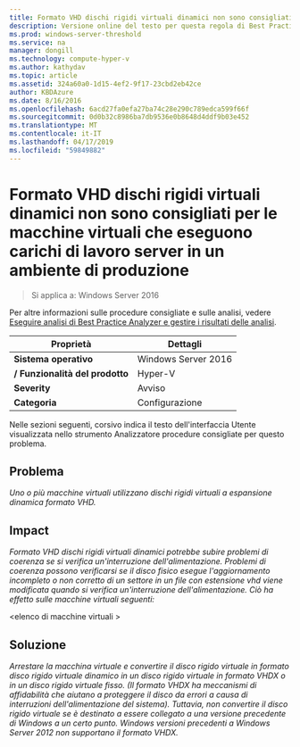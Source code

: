 ```yaml
---
title: Formato VHD dischi rigidi virtuali dinamici non sono consigliati per le macchine virtuali che eseguono carichi di lavoro server in un ambiente di produzione
description: Versione online del testo per questa regola di Best Practices Analyzer.
ms.prod: windows-server-threshold
ms.service: na
manager: dongill
ms.technology: compute-hyper-v
ms.author: kathydav
ms.topic: article
ms.assetid: 324a60a0-1d15-4ef2-9f17-23cbd2eb42ce
author: KBDAzure
ms.date: 8/16/2016
ms.openlocfilehash: 6acd27fa0efa27ba74c28e290c789edca599f66f
ms.sourcegitcommit: 0d0b32c8986ba7db9536e0b8648d4ddf9b03e452
ms.translationtype: MT
ms.contentlocale: it-IT
ms.lasthandoff: 04/17/2019
ms.locfileid: "59849882"
---
```

# <a name="vhd-format-dynamic-virtual-hard-disks-are-not-recommended-for-virtual-machines-that-run-server-workloads-in-a-production-environment"></a>Formato VHD dischi rigidi virtuali dinamici non sono consigliati per le macchine virtuali che eseguono carichi di lavoro server in un ambiente di produzione

>Si applica a: Windows Server 2016

Per altre informazioni sulle procedure consigliate e sulle analisi, vedere [Eseguire analisi di Best Practice Analyzer e gestire i risultati delle analisi](https://go.microsoft.com/fwlink/p/?LinkID=223177).  
  
|Proprietà|Dettagli|  
|-|-|  
|**Sistema operativo**|Windows Server 2016|  
|**/ Funzionalità del prodotto**|Hyper-V|  
|**Severity**|Avviso|  
|**Categoria**|Configurazione|  
  
Nelle sezioni seguenti, corsivo indica il testo dell'interfaccia Utente visualizzata nello strumento Analizzatore procedure consigliate per questo problema.
  
## <a name="issue"></a>**Problema**  
*Uno o più macchine virtuali utilizzano dischi rigidi virtuali a espansione dinamica formato VHD.*  
  
## <a name="impact"></a>**Impact**  
*Formato VHD dischi rigidi virtuali dinamici potrebbe subire problemi di coerenza se si verifica un'interruzione dell'alimentazione. Problemi di coerenza possono verificarsi se il disco fisico esegue l'aggiornamento incompleto o non corretto di un settore in un file con estensione vhd viene modificata quando si verifica un'interruzione dell'alimentazione. Ciò ha effetto sulle macchine virtuali seguenti:*  
  
\<elenco di macchine virtuali >  
  
## <a name="resolution"></a>**Soluzione**  
*Arrestare la macchina virtuale e convertire il disco rigido virtuale in formato disco rigido virtuale dinamico in un disco rigido virtuale in formato VHDX o in un disco rigido virtuale fisso. (Il formato VHDX ha meccanismi di affidabilità che aiutano a proteggere il disco da errori a causa di interruzioni dell'alimentazione del sistema). Tuttavia, non convertire il disco rigido virtuale se è destinato a essere collegato a una versione precedente di Windows a un certo punto. Windows versioni precedenti a Windows Server 2012 non supportano il formato VHDX.*  
  


